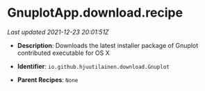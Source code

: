 # GnuplotApp.download.recipe

_Last updated 2021-12-23 20:01:51Z_

- **Description**: Downloads the latest installer package of Gnuplot contributed executable for OS X

- **Identifier**: `io.github.hjuutilainen.download.Gnuplot`

- **Parent Recipes**: `None`
